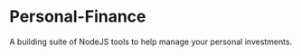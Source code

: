 Personal-Finance
================

A building suite of NodeJS tools to help manage your personal investments.
